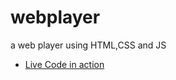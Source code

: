 # webplayer
 a web player using HTML,CSS and JS

- [Live Code in action](https://awesomeopensource.com/project/elangosundar/awesome-README-templates)

